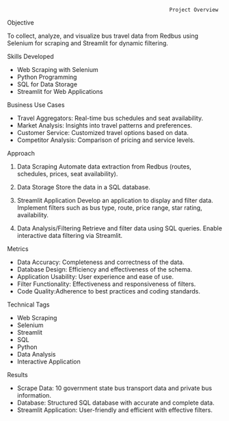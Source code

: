                                                          Project Overview

Objective

To collect, analyze, and visualize bus travel data from Redbus using Selenium for scraping and Streamlit for dynamic filtering.

Skills Developed
- Web Scraping with Selenium
- Python Programming
- SQL for Data Storage
- Streamlit for Web Applications

Business Use Cases
- Travel Aggregators: Real-time bus schedules and seat availability.
- Market Analysis: Insights into travel patterns and preferences.
- Customer Service: Customized travel options based on data.
- Competitor Analysis: Comparison of pricing and service levels.

Approach

1. Data Scraping
   Automate data extraction from Redbus (routes, schedules, prices, seat availability).

2. Data Storage
   Store the data in a SQL database.

3. Streamlit Application
   Develop an application to display and filter data.
   Implement filters such as bus type, route, price range, star rating, availability.

4. Data Analysis/Filtering
   Retrieve and filter data using SQL queries.
   Enable interactive data filtering via Streamlit.

Metrics
- Data Accuracy: Completeness and correctness of the data.
- Database Design: Efficiency and effectiveness of the schema.
- Application Usability: User experience and ease of use.
- Filter Functionality: Effectiveness and responsiveness of filters.
- Code Quality:Adherence to best practices and coding standards.

Technical Tags
- Web Scraping
- Selenium
- Streamlit
- SQL
- Python
- Data Analysis
- Interactive Application


Results
- Scrape Data: 10 government state bus transport data and private bus information.
- Database: Structured SQL database with accurate and complete data.
- Streamlit Application: User-friendly and efficient with effective filters.


